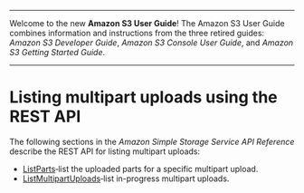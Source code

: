 --------

Welcome to the new **Amazon S3 User Guide**\! The Amazon S3 User Guide combines information and instructions from the three retired guides: *Amazon S3 Developer Guide*, *Amazon S3 Console User Guide*, and *Amazon S3 Getting Started Guide*\.

--------

# Listing multipart uploads using the REST API<a name="list-mpu-rest"></a>

The following sections in the *Amazon Simple Storage Service API Reference* describe the REST API for listing multipart uploads:
+ [ListParts](https://docs.aws.amazon.com/AmazonS3/latest/API/API_ListParts.html)‐list the uploaded parts for a specific multipart upload\.
+ [ListMultipartUploads](https://docs.aws.amazon.com/AmazonS3/latest/API/API_ListMultipartUploads.html)‐list in\-progress multipart uploads\.